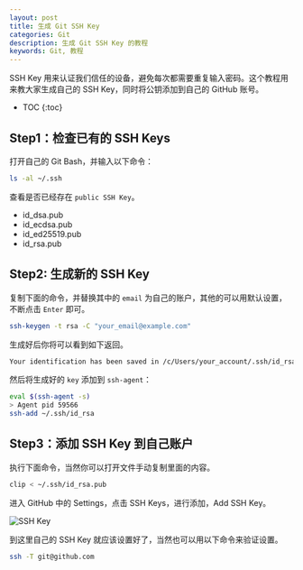 ```yaml
---
layout: post
title: 生成 Git SSH Key
categories: Git
description: 生成 Git SSH Key 的教程
keywords: Git, 教程
---
```


SSH Key 用来认证我们信任的设备，避免每次都需要重复输入密码。这个教程用来教大家生成自己的 SSH Key，同时将公钥添加到自己的 GitHub 账号。

* TOC
{:toc}

## Step1：检查已有的 SSH Keys

打开自己的 Git Bash，并输入以下命令：

```sh
ls -al ~/.ssh
```

查看是否已经存在 `public SSH Key`。

* id_dsa.pub
* id_ecdsa.pub
* id_ed25519.pub
* id_rsa.pub

## Step2: 生成新的 SSH Key

复制下面的命令，并替换其中的 `email` 为自己的账户，其他的可以用默认设置，不断点击 `Enter` 即可。

```sh
ssh-keygen -t rsa -C "your_email@example.com"
```

生成好后你将可以看到如下返回。

```sh
Your identification has been saved in /c/Users/your_account/.ssh/id_rsa.# Your public key has been saved in /c/Users/your_account/.ssh/id_rsa.pub.# The key fingerprint is:# 01:0f:f4:3b:ca:85:d6:17:a1:7d:f0:68:9d:f0:a2:db your_email@example.com
```

然后将生成好的 `key` 添加到 `ssh-agent`：

```sh
eval $(ssh-agent -s)
> Agent pid 59566
ssh-add ~/.ssh/id_rsa
```

## Step3：添加 SSH Key 到自己账户

执行下面命令，当然你可以打开文件手动复制里面的内容。

```sh
clip < ~/.ssh/id_rsa.pub
```

进入 GitHub 中的 Settings，点击 SSH Keys，进行添加，Add SSH Key。

![SSH Key](https://filehole.github.io/images/posts/git/git-ssh-key.png)

到这里自己的 SSH Key 就应该设置好了，当然也可以用以下命令来验证设置。

```sh
ssh -T git@github.com
```

